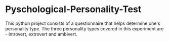 # Pyschological-Personality-Test
This python project consists of a questionnaire that helps determine one's personality type. The three personality types covered in this experiment are - introvert, extrovert and ambivert.
